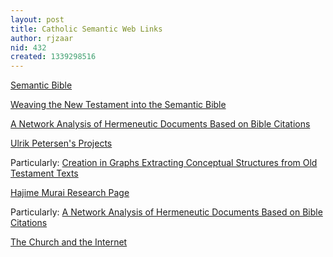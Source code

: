 ```yaml
---
layout: post
title: Catholic Semantic Web Links
author: rjzaar
nid: 432
created: 1339298516
---
```

<a href="http://semanticbible.com/">Semantic Bible</a>

<a href="http://semanticbible.com/other/presentations/2006-sbl/main.html">Weaving the New Testament into the Semantic Bible</a>

<a href="http://csjarchive.cogsci.rpi.edu/proceedings/2005/docs/p1565.pdf">A Network Analysis of Hermeneutic Documents Based on Bible Citations </a>

<a href="http://www.hum.aau.dk/%7Eulrikp/projects.html">Ulrik Petersen's Projects </a>

Particularly: <a href="http://www.hum.aau.dk/~ulrikp/MA/Download/Report-Final.pdf">Creation in Graphs Extracting Conceptual Structures from Old Testament Texts</a>

<a href="http://www.valdes.titech.ac.jp/%7Eh_murai/index-e.html">Hajime Murai Research Page </a>

Particularly: <a href="http://csjarchive.cogsci.rpi.edu/Proceedings/2005/docs/p1565.pdf" target="_blank">A Network Analysis of Hermeneutic Documents Based on Bible Citations</a>

<a href="http://www.vatican.va/roman_curia/pontifical_councils/pccs/documents/rc_pc_pccs_doc_20020228_church-internet_en.html">The Church and the Internet</a>
